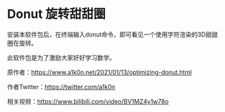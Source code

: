 # Donut 旋转甜甜圈

安装本软件包后，在终端输入donut命令，即可看见一个使用字符渲染的3D甜甜圈在旋转。

此软件包是为了激励大家好好学习数学。

原作者：https://www.a1k0n.net/2021/01/13/optimizing-donut.html

作者Twitter：https://twitter.com/a1k0n

相关视频：https://www.bilibili.com/video/BV1MZ4y1w78o

